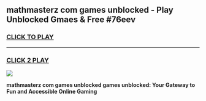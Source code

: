 
## mathmasterz com games unblocked - Play Unblocked Gmaes & Free #76eev
<h3>
<a href="https://news.freeplayer.one?title=mathmasterz_com_games_unblocked&ref=24F">CLICK TO PLAY</a></h3>
<hr>

<h3>
<a href="https://news.freeplayer.one?title=mathmasterz_com_games_unblocked&ref=24F">CLICK 2 PLAY</a>
  
</h3>

<a href="https://news.freeplayer.one?title=mathmasterz_com_games_unblocked&ref=24F/"><img src="https://clearcache.store/games.png"></a>


**mathmasterz com games unblocked games unblocked: Your Gateway to Fun and Accessible Online Gaming**
